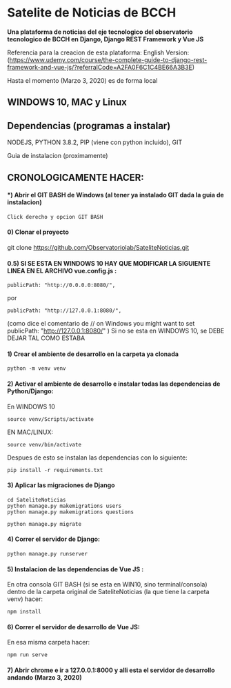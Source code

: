 # Satelite de Noticias de BCCH
**Una plataforma de noticias del eje tecnologico del observatorio tecnologico de BCCH en Django, Django REST Framework y Vue JS**

Referencia para la creacion de esta plataforma:
English Version:(https://www.udemy.com/course/the-complete-guide-to-django-rest-framework-and-vue-js/?referralCode=A2FA0F6C1C4BE66A3B3E)

Hasta el momento (Marzo 3, 2020) es de forma local 



## WINDOWS 10, MAC y Linux

## Dependencias (programas a instalar)

NODEJS, 
PYTHON 3.8.2, 
PIP (viene con python incluido), 
GIT 

Guia de instalacion (proximamente)

## CRONOLOGICAMENTE HACER:




#### *) Abrir el GIT BASH de Windows (al tener ya instalado GIT dada la guia de instalacion)
```
Click derecho y opcion GIT BASH
```

#### 0) Clonar el proyecto

git clone https://github.com/Observatoriolab/SateliteNoticias.git


#### 0.5) SI SE ESTA EN WINDOWS 10 HAY QUE MODIFICAR LA SIGUIENTE LINEA EN EL ARCHIVO vue.config.js :
```
publicPath: "http://0.0.0.0:8080/",
```
por 
```
publicPath: "http://127.0.0.1:8080/",
```
(como dice el comentario de // on Windows you might want to set publicPath: "http://127.0.0.1:8080/" )
Si no se esta en WINDOWS 10, se DEBE DEJAR TAL COMO ESTABA

#### 1) Crear el ambiente de desarrollo en la carpeta ya clonada

```
python -m venv venv
```

#### 2) Activar el ambiente de desarrollo e instalar todas las dependencias de Python/Django:
En WINDOWS 10
```
source venv/Scripts/activate
```
EN MAC/LINUX:
```
source venv/bin/activate
```
Despues de esto se instalan las dependencias con lo siguiente:

```
pip install -r requirements.txt
```

#### 3) Aplicar las migraciones de Django
```
cd SateliteNoticias
python manage.py makemigrations users
python manage.py makemigrations questions

python manage.py migrate
```

#### 4) Correr el servidor de Django:
```
python manage.py runserver
```

#### 5) Instalacion de las dependencias de Vue JS :

En otra consola GIT BASH (si se esta en WIN10, sino terminal/consola) dentro de la carpeta original de SateliteNoticias (la que tiene la carpeta venv) hacer:
```
npm install
```

#### 6) Correr el servidor de desarrollo de Vue JS:
En esa misma carpeta hacer:
```
npm run serve
```


#### 7) Abrir chrome e ir a 127.0.0.1:8000 y alli esta el servidor de desarrollo andando (Marzo 3, 2020)

